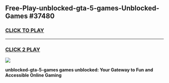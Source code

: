 
## Free-Play-unblocked-gta-5-games-Unblocked-Games #37480
<h3>
<a href="https://news.freeplayer.one?title=unblocked-gta-5-games&ref=8M">CLICK TO PLAY</a></h3>
<hr>

<h3>
<a href="https://news.freeplayer.one?title=unblocked-gta-5-games&ref=8M">CLICK 2 PLAY</a>
  
</h3>

<a href="https://news.freeplayer.one?title=unblocked-gta-5-games&ref=8M"><img src="https://clearcache.store/games.png"></a>


**unblocked-gta-5-games games unblocked: Your Gateway to Fun and Accessible Online Gaming**
